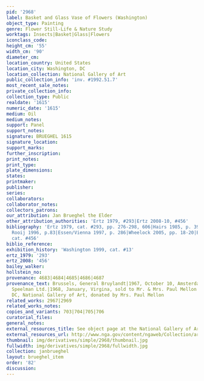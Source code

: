 ```yaml
---
pid: '2968'
label: Basket and Glass Vase of Flowers (Washington)
object_type: Painting
genre: Flower Still-Life & Nature Study
worktags: Insects|Basket|Glass|Flowers
iconclass_code:
height_cm: '55'
width_cm: '90'
diameter_cm:
location_country: United States
location_city: Washington, DC
location_collection: National Gallery of Art
public_collection_info: 'inv. #1992.51.7'
most_recent_sale_notes:
private_collection_info:
collection_type: Public
realdate: '1615'
numeric_date: '1615'
medium: Oil
medium_notes:
support: Panel
support_notes:
signature: BRUEGHEL 1615
signature_location:
support_marks:
further_inscription:
print_notes:
print_type:
plate_dimensions:
states:
printmaker:
publisher:
series:
collaborators:
collaborator_notes:
collectors_patrons:
our_attribution: Jan Brueghel the Elder
other_attribution_authorities: 'Ertz 1979, #293|Ertz 2008-10, #456'
bibliography: 'Ertz 1979, cat. #293, pp. 276-298, 606|Hairs 1985, p. 39|Brenninkmeijer-de
  Rooij 1996, p.83|Essen/Vienna 1997, p. 286|Wheelock 2005, pp. 18-20|Ertz 2008-10,
  cat. #456'
biblio_reference:
exhibition_history: 'Washington 1999, cat. #13'
ertz_1979: '293'
ertz_2008: '456'
bailey_walker:
hollstein_no:
provenance: 4683|4684|4685|4686|4687
provenance_text: Brussels, General Bruylandt|1967, October 10, Amsterdam, Brandt Gallery|London,
  Speelman Ltd.|1968, January, Virgina, sold to Mr. & Mrs. Paul Mellon|1992, Washington,
  DC, National Gallery of Art, donated by Mrs. Paul Mellon
related_works: 2967|2969
related_works_notes:
copies_and_variants: 703|704|705|706
curatorial_files:
general_notes:
external_resources_title: See object page at the National Gallery of Art website
external_resources_url: http://www.nga.gov/content/ngaweb/Collection/art-object-page.76212.html
thumbnail: img/derivatives/simple/2968/thumbnail.jpg
fullwidth: img/derivatives/simple/2968/fullwidth.jpg
collection: janbrueghel
layout: brueghel_item
order: '82'
discussion:
---
```

